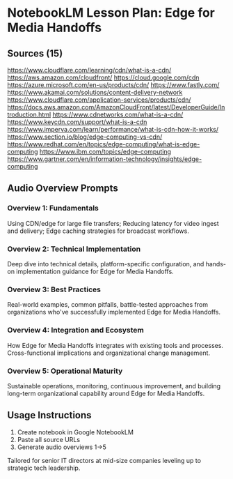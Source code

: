 # NotebookLM Lesson Plan: Edge for Media Handoffs

## Sources (15)

https://www.cloudflare.com/learning/cdn/what-is-a-cdn/
https://aws.amazon.com/cloudfront/
https://cloud.google.com/cdn
https://azure.microsoft.com/en-us/products/cdn/
https://www.fastly.com/
https://www.akamai.com/solutions/content-delivery-network
https://www.cloudflare.com/application-services/products/cdn/
https://docs.aws.amazon.com/AmazonCloudFront/latest/DeveloperGuide/Introduction.html
https://www.cdnetworks.com/what-is-a-cdn/
https://www.keycdn.com/support/what-is-a-cdn
https://www.imperva.com/learn/performance/what-is-cdn-how-it-works/
https://www.section.io/blog/edge-computing-vs-cdn/
https://www.redhat.com/en/topics/edge-computing/what-is-edge-computing
https://www.ibm.com/topics/edge-computing
https://www.gartner.com/en/information-technology/insights/edge-computing

## Audio Overview Prompts

### Overview 1: Fundamentals
Using CDN/edge for large file transfers; Reducing latency for video ingest and delivery; Edge caching strategies for broadcast workflows.

### Overview 2: Technical Implementation
Deep dive into technical details, platform-specific configuration, and hands-on implementation guidance for Edge for Media Handoffs.

### Overview 3: Best Practices
Real-world examples, common pitfalls, battle-tested approaches from organizations who've successfully implemented Edge for Media Handoffs.

### Overview 4: Integration and Ecosystem
How Edge for Media Handoffs integrates with existing tools and processes. Cross-functional implications and organizational change management.

### Overview 5: Operational Maturity
Sustainable operations, monitoring, continuous improvement, and building long-term organizational capability around Edge for Media Handoffs.

## Usage Instructions
1. Create notebook in Google NotebookLM
2. Paste all source URLs
3. Generate audio overviews 1→5

Tailored for senior IT directors at mid-size companies leveling up to strategic tech leadership.
